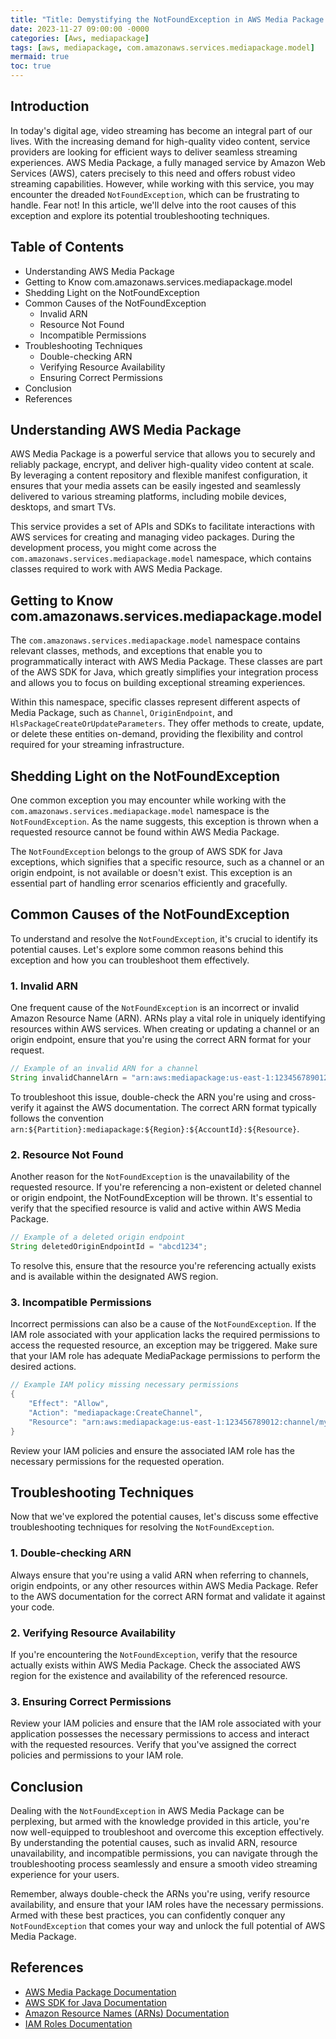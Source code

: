 ```yaml
---
title: "Title: Demystifying the NotFoundException in AWS Media Package: Unveiling the Secret to Seamless Video Streaming " | mediapackage Service
date: 2023-11-27 09:00:00 -0000
categories: [Aws, mediapackage]
tags: [aws, mediapackage, com.amazonaws.services.mediapackage.model]
mermaid: true
toc: true
---
```



## Introduction
In today's digital age, video streaming has become an integral part of our lives. With the increasing demand for high-quality video content, service providers are looking for efficient ways to deliver seamless streaming experiences. AWS Media Package, a fully managed service by Amazon Web Services (AWS), caters precisely to this need and offers robust video streaming capabilities. However, while working with this service, you may encounter the dreaded `NotFoundException`, which can be frustrating to handle. Fear not! In this article, we'll delve into the root causes of this exception and explore its potential troubleshooting techniques.

## Table of Contents
- Understanding AWS Media Package
- Getting to Know com.amazonaws.services.mediapackage.model
- Shedding Light on the NotFoundException
- Common Causes of the NotFoundException
   - Invalid ARN
   - Resource Not Found
   - Incompatible Permissions
- Troubleshooting Techniques
   - Double-checking ARN
   - Verifying Resource Availability
   - Ensuring Correct Permissions
- Conclusion
- References

## Understanding AWS Media Package
AWS Media Package is a powerful service that allows you to securely and reliably package, encrypt, and deliver high-quality video content at scale. By leveraging a content repository and flexible manifest configuration, it ensures that your media assets can be easily ingested and seamlessly delivered to various streaming platforms, including mobile devices, desktops, and smart TVs.

This service provides a set of APIs and SDKs to facilitate interactions with AWS services for creating and managing video packages. During the development process, you might come across the `com.amazonaws.services.mediapackage.model` namespace, which contains classes required to work with AWS Media Package.

## Getting to Know com.amazonaws.services.mediapackage.model
The `com.amazonaws.services.mediapackage.model` namespace contains relevant classes, methods, and exceptions that enable you to programmatically interact with AWS Media Package. These classes are part of the AWS SDK for Java, which greatly simplifies your integration process and allows you to focus on building exceptional streaming experiences.

Within this namespace, specific classes represent different aspects of Media Package, such as `Channel`, `OriginEndpoint`, and `HlsPackageCreateOrUpdateParameters`. They offer methods to create, update, or delete these entities on-demand, providing the flexibility and control required for your streaming infrastructure.

## Shedding Light on the NotFoundException
One common exception you may encounter while working with the `com.amazonaws.services.mediapackage.model` namespace is the `NotFoundException`. As the name suggests, this exception is thrown when a requested resource cannot be found within AWS Media Package.

The `NotFoundException` belongs to the group of AWS SDK for Java exceptions, which signifies that a specific resource, such as a channel or an origin endpoint, is not available or doesn't exist. This exception is an essential part of handling error scenarios efficiently and gracefully.

## Common Causes of the NotFoundException
To understand and resolve the `NotFoundException`, it's crucial to identify its potential causes. Let's explore some common reasons behind this exception and how you can troubleshoot them effectively.

### 1. Invalid ARN
One frequent cause of the `NotFoundException` is an incorrect or invalid Amazon Resource Name (ARN). ARNs play a vital role in uniquely identifying resources within AWS services. When creating or updating a channel or an origin endpoint, ensure that you're using the correct ARN format for your request.

```java
// Example of an invalid ARN for a channel
String invalidChannelArn = "arn:aws:mediapackage:us-east-1:123456789012:channel:my-channel";
```

To troubleshoot this issue, double-check the ARN you're using and cross-verify it against the AWS documentation. The correct ARN format typically follows the convention `arn:${Partition}:mediapackage:${Region}:${AccountId}:${Resource}`.

### 2. Resource Not Found
Another reason for the `NotFoundException` is the unavailability of the requested resource. If you're referencing a non-existent or deleted channel or origin endpoint, the NotFoundException will be thrown. It's essential to verify that the specified resource is valid and active within AWS Media Package.

```java
// Example of a deleted origin endpoint
String deletedOriginEndpointId = "abcd1234";
```

To resolve this, ensure that the resource you're referencing actually exists and is available within the designated AWS region.

### 3. Incompatible Permissions
Incorrect permissions can also be a cause of the `NotFoundException`. If the IAM role associated with your application lacks the required permissions to access the requested resource, an exception may be triggered. Make sure that your IAM role has adequate MediaPackage permissions to perform the desired actions.

```java
// Example IAM policy missing necessary permissions
{
    "Effect": "Allow",
    "Action": "mediapackage:CreateChannel",
    "Resource": "arn:aws:mediapackage:us-east-1:123456789012:channel/my-channel"
}
```

Review your IAM policies and ensure the associated IAM role has the necessary permissions for the requested operation.

## Troubleshooting Techniques
Now that we've explored the potential causes, let's discuss some effective troubleshooting techniques for resolving the `NotFoundException`.

### 1. Double-checking ARN
Always ensure that you're using a valid ARN when referring to channels, origin endpoints, or any other resources within AWS Media Package. Refer to the AWS documentation for the correct ARN format and validate it against your code.

### 2. Verifying Resource Availability
If you're encountering the `NotFoundException`, verify that the resource actually exists within AWS Media Package. Check the associated AWS region for the existence and availability of the referenced resource.

### 3. Ensuring Correct Permissions
Review your IAM policies and ensure that the IAM role associated with your application possesses the necessary permissions to access and interact with the requested resources. Verify that you've assigned the correct policies and permissions to your IAM role.

## Conclusion
Dealing with the `NotFoundException` in AWS Media Package can be perplexing, but armed with the knowledge provided in this article, you're now well-equipped to troubleshoot and overcome this exception effectively. By understanding the potential causes, such as invalid ARN, resource unavailability, and incompatible permissions, you can navigate through the troubleshooting process seamlessly and ensure a smooth video streaming experience for your users.

Remember, always double-check the ARNs you're using, verify resource availability, and ensure that your IAM roles have the necessary permissions. Armed with these best practices, you can confidently conquer any `NotFoundException` that comes your way and unlock the full potential of AWS Media Package.

## References
- [AWS Media Package Documentation](https://docs.aws.amazon.com/mediapackage/latest/ug/what-is.html)
- [AWS SDK for Java Documentation](https://aws.amazon.com/sdk-for-java/)
- [Amazon Resource Names (ARNs) Documentation](https://docs.aws.amazon.com/general/latest/gr/aws-arns-and-namespaces.html)
- [IAM Roles Documentation](https://docs.aws.amazon.com/IAM/latest/UserGuide/id_roles.html)